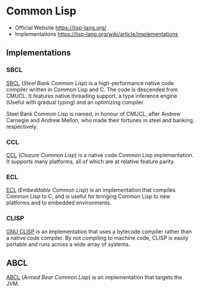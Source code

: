 # Common Lisp

- Official Website <https://lisp-lang.org/>
- Implementations <https://lisp-lang.org/wiki/article/implementations>

## Implementations

### SBCL

[SBCL](http://sbcl.org/) (*Steel Bank Common Lisp*) is a high-performance native code compiler written in Common Lisp and C. The code is descended from CMUCL. It features native threading support, a type inference engine (Useful with gradual typing) and an optimizing compiler.

Steel Bank Common Lisp is named, in honour of CMUCL, after Andrew Carnegie and Andrew Mellon, who made their fortunes in steel and banking, respectively.

### CCL

[CCL](http://ccl.clozure.com/) (*Clozure Common Lisp*) is a native code Common Lisp implementation. It supports many platforms, all of which are at relative feature parity.

### ECL

[ECL](http://ecls.sourceforge.net/) (*Embeddable Common Lisp*) is an implementation that compiles Common Lisp to C, and is useful for bringing Common Lisp to new platforms and to embedded environments.

### CLISP

[GNU CLISP](http://www.clisp.org/) is an implementation that uses a bytecode compiler rather than a native code compiler. By not compiling to machine code, CLISP is easily portable and runs across a wide array of systems.

## ABCL

[ABCL](http://abcl.org/) (*Armed Bear Common Lisp*) is an implementation that targets the JVM.


